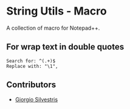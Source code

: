 # String Utils - Macro

A collection of macro for Notepad++.

## For wrap text in double quotes

```
Search for: ^(.+)$
Replace with: "\1",
```


## Contributors

* [Giorgio Silvestris](https://github.com/giosil)
